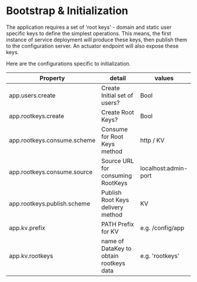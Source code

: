 # Bootstrap & Initialization

The application requires a set of 'root keys' - domain and static user
specific keys to define the simplest operations. This means, the first
instance of service deployment will produce these keys, then publish them
to the configuration server. An actuator endpoint will also expose these
keys.

Here are the configurations specific to initialization.

| Property                    | detail                                  | values               |
|-----------------------------|-----------------------------------------|----------------------|
| app.users.create            | Create Initial set of users?            | Bool                 |
| app.rootkeys.create         | Create Root Keys?                       | Bool                 |
| app.rootkeys.consume.scheme | Consume for Root Keys method            | http / KV            |
| app.rootkeys.consume.source | Source URL for consuming RootKeys       | localhost:admin-port |
| app.rootkeys.publish.scheme | Publish Root Keys delivery method       | KV                   |
| app.kv.prefix               | PATH Prefix for KV                      | e.g. /config/app     |
| app.kv.rootkeys             | name of DataKey to obtain rootkeys data | e.g. 'rootkeys'      |

